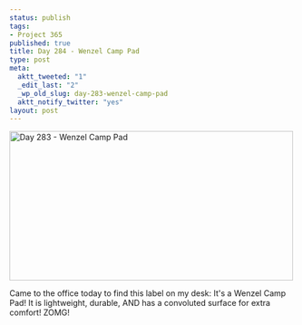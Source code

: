 ```yaml
--- 
status: publish
tags: 
- Project 365
published: true
title: Day 284 - Wenzel Camp Pad
type: post
meta: 
  aktt_tweeted: "1"
  _edit_last: "2"
  _wp_old_slug: day-283-wenzel-camp-pad
  aktt_notify_twitter: "yes"
layout: post
---
```

<a href="http://www.flickr.com/photos/freeed/6236571332/" title="Day 283 - Wenzel Camp Pad by Fred​, on Flickr"><img src="http://farm7.static.flickr.com/6031/6236571332_90cf6ba919.jpg" width="500" height="264" alt="Day 283 - Wenzel Camp Pad"/></a>

Came to the office today to find this label on my desk: It's a Wenzel Camp Pad! It is lightweight, durable, AND has a convoluted surface for extra comfort! ZOMG!
